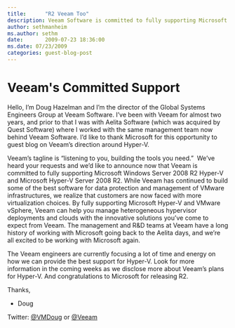 ```yaml
---
title:      "R2 Veeam Too"
description: Veeam Software is committed to fully supporting Microsoft Windows Server 2008 R2 Hyper-V and Microsoft Hyper-V Server 2008 R2
author: sethmanheim
ms.author: sethm
date:       2009-07-23 18:36:00
ms.date: 07/23/2009
categories: guest-blog-post
---
```

# Veeam's Committed Support 

Hello, I’m Doug Hazelman and I’m the director of the Global Systems Engineers Group at Veeam Software. I’ve been with Veeam for almost two years, and prior to that I was with Aelita Software (which was acquired by Quest Software) where I worked with the same management team now behind Veeam Software. I’d like to thank Microsoft for this opportunity to guest blog on Veeam’s direction around Hyper-V. 


Veeam’s tagline is “listening to you, building the tools you need.”  We’ve heard your requests and we’d like to announce now that Veeam is committed to fully supporting Microsoft Windows Server 2008 R2 Hyper-V and Microsoft Hyper-V Server 2008 R2. While Veeam has continued to build some of the best software for data protection and management of VMware infrastructures, we realize that customers are now faced with more virtualization choices. By fully supporting Microsoft Hyper-V and VMware vSphere, Veeam can help you manage heterogeneous hypervisor deployments and clouds with the innovative solutions you’ve come to expect from Veeam. The management and R&D teams at Veeam have a long history of working with Microsoft going back to the Aelita days, and we’re all excited to be working with Microsoft again. 
 

The Veeam engineers are currently focusing a lot of time and energy on how we can provide the best support for Hyper-V. Look for more information in the coming weeks as we disclose more about Veeam’s plans for Hyper-V. And congratulations to Microsoft for releasing R2.
 

Thanks,

- Doug


Twitter: [@VMDoug](https://twitter.com/VMDoug) or [@Veeam](https://twitter.com/Veeam)
